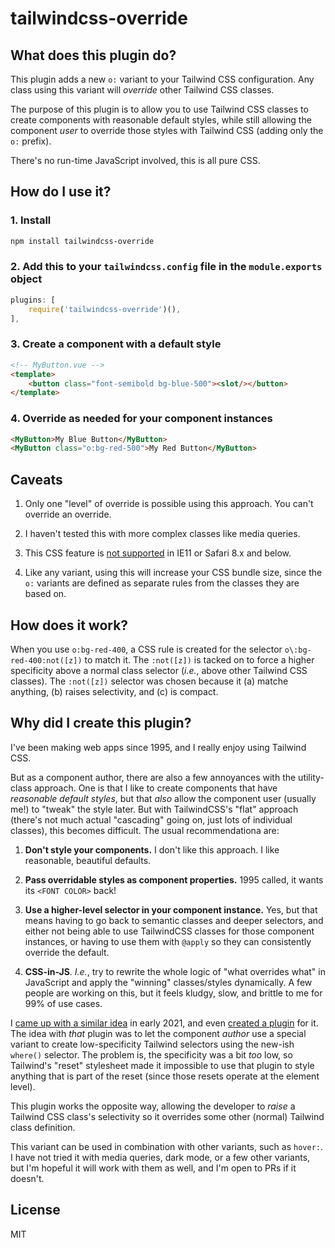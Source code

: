 # tailwindcss-override

## What does this plugin do?

This plugin adds a new `o:` variant to your Tailwind CSS configuration. Any class using this variant will _override_ other Tailwind CSS classes.

The purpose of this plugin is to allow you to use Tailwind CSS classes to create components with reasonable default styles, while still allowing the component _user_ to override those styles with Tailwind CSS (adding only the `o:` prefix).

There's no run-time JavaScript involved, this is all pure CSS.

## How do I use it?

### 1. Install

```sh
npm install tailwindcss-override
```

### 2. Add this to your `tailwindcss.config` file in the `module.exports` object

```js
plugins: [
	require('tailwindcss-override')(),
],
```

### 3. Create a component with a default style

```HTML
<!-- MyButton.vue -->
<template>
	<button class="font-semibold bg-blue-500"><slot/></button>
</template>
```

### 4. Override as needed for your component instances

```HTML
<MyButton>My Blue Button</MyButton>
<MyButton class="o:bg-red-500">My Red Button</MyButton>
```

## Caveats

1. Only one "level" of override is possible using this approach. You can't override an override.

2. I haven't tested this with more complex classes like media queries.

3. This CSS feature is [not supported](https://caniuse.com/mdn-css_selectors_where) in IE11 or Safari 8.x and below.

4. Like any variant, using this will increase your CSS bundle size, since the `o:` variants are defined as separate rules from the classes they are based on.

## How does it work?

When you use `o:bg-red-400`, a CSS rule is created for the selector `o\:bg-red-400:not([z])` to match it. The `:not([z])` is tacked on to force a higher specificity above a normal class selector (_i.e._, above other Tailwind CSS classes). The `:not([z])` selector was chosen because it (a) matche anything, (b) raises selectivity, and (c) is compact.

## Why did I create this plugin?

I've been making web apps since 1995, and I really enjoy using Tailwind CSS.

But as a component author, there are also a few annoyances with the utility-class approach. One is that I like to create components that have _reasonable default styles_, but that _also_ allow the component user (usually me!) to "tweak" the style later. But with TailwindCSS's "flat" approach (there's not much actual "cascading" going on, just lots of individual classes), this becomes difficult. The usual recommendationa are:

1. **Don't style your components.** I don't like this approach. I like reasonable, beautiful defaults.

2. **Pass overridable styles as component properties.** 1995 called, it wants its `<FONT COLOR>` back!

3. **Use a higher-level selector in your component instance.** Yes, but that means having to go back to semantic classes and deeper selectors, and either not being able to use TailwindCSS classes for those component instances, or having to use them with `@apply` so they can consistently override the default.

4. **CSS-in-JS**. _I.e._, try to rewrite the whole logic of "what overrides what" in JavaScript and apply the "winning" classes/styles dynamically. A few people are working on this, but it feels kludgy, slow, and brittle to me for 99% of use cases.

I [came up with a similar idea](https://github.com/tailwindlabs/tailwindcss/discussions/3523) in early 2021, and even [created a plugin](https://github.com/richardtallent/tailwindcss-def) for it. The idea with _that_ plugin was to let the component _author_ use a special variant to create low-specificity Tailwind selectors using the new-ish `where()` selector. The problem is, the specificity was a bit _too_ low, so Tailwind's "reset" stylesheet made it impossible to use that plugin to style anything that is part of the reset (since those resets operate at the element level).

This plugin works the opposite way, allowing the developer to _raise_ a Tailwind CSS class's selectivity so it overrides some other (normal) Tailwind class definition.

This variant can be used in combination with other variants, such as `hover:`. I have not tried it with media queries, dark mode, or a few other variants, but I'm hopeful it will work with them as well, and I'm open to PRs if it doesn't.

## License

MIT
